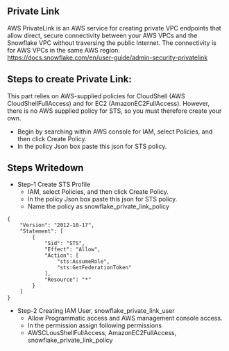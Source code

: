 ## Private Link

AWS PrivateLink is an AWS service for creating private VPC endpoints that allow direct, secure connectivity between your AWS VPCs and the Snowflake VPC without traversing the public Internet. The connectivity is for AWS VPCs in the same AWS region.
https://docs.snowflake.com/en/user-guide/admin-security-privatelink

## Steps to create Private Link:
This part relies on AWS-supplied policies for CloudShell (AWS CloudShellFullAccess) and for EC2 (AmazonEC2FullAccess). However, there is no AWS supplied policy for STS, so you must therefore create your own.

- Begin by searching within AWS console for IAM, select Policies, and then click Create Policy.
- In the policy Json box paste this json for STS policy.

## Steps Writedown
- Step-1 Create STS Profile
	- IAM, select Policies, and then click Create Policy.
	- In the policy Json box paste this json for STS policy.
	- Name the policy as snowflake_private_link_policy
```
{
    "Version": "2012-10-17",
    "Statement": [
        {
            "Sid": "STS",
            "Effect": "Allow",
            "Action": [
                "sts:AssumeRole",
                "sts:GetFederationToken"
            ],
            "Resource": "*"
        }
    ]
}	
```
- Step-2 Creating IAM User, snowflake_private_link_user
	- Allow Programmatic access and AWS management console access.
	- In the permission assign following permissions
	- AWSCLousShellFullAccess, AmazonEC2FullAccess, snowflake_private_link_policy 

